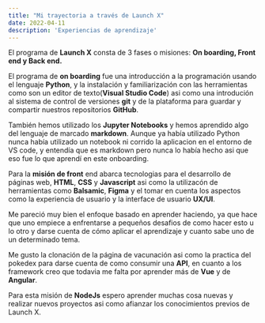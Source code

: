 ```yaml
---
title: "Mi trayectoria a través de Launch X"
date: 2022-04-11
description: 'Experiencias de aprendizaje'
---
```


   El programa de **Launch X** consta de 3 fases o misiones: **On boarding, Front end y Back end.**
   
   
   El programa de **on boarding** fue una introducción a la programación usando el lenguaje **Python**, y la instalación y familiarización con las herramientas como son un editor de texto(**Visual Studio Code**) asi como una introdución al sistema de control de versiones **git** y de la plataforma para guardar y compartir nuestros repositorios **GitHub**.
   
   
   También hemos utilizado los **Jupyter Notebooks** y hemos aprendido algo del lenguaje de marcado **markdown**. Aunque ya había utilizado Python nunca había utilizado un notebook ni corrido la aplicacion en el entorno de VS code, y entendía que es markdown pero nunca lo había hecho asi que eso fue lo que aprendí en este onboarding.

   Para la **misión de front** end abarca tecnologias para el desarrollo de páginas web, **HTML**, **CSS** y **Javascript** asi como la utilizacón de herramientas como **Balsamic**, **Figma** y el tomar en cuenta los aspectos como la experiencia de usuario y la interface de usuario **UX/UI**.
   
   
   Me pareció muy bien el enfoque basado en aprender haciendo, ya que hace que uno empiece a enfrentarse a pequeños desafios de como hacer esto u lo otro y darse cuenta de cómo aplicar el aprendizaje y cuanto sabe uno de un determinado tema. 
   
   
   Me gusto la clonación de la página de vacunación asi como la practica del pokedex para darse cuenta de como consumir una **API**, en cuanto a los framework creo que todavia me falta por aprender más de **Vue** y de **Angular**.

Para esta misión de **NodeJs** espero aprender muchas cosa nuevas y realizar nuevos proyectos asi como afianzar los conocimientos previos de Launch X.

